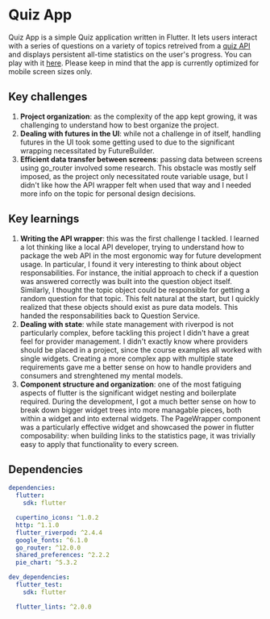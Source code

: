 # Quiz App

Quiz App is a simple Quiz application written in Flutter. It lets users interact with a series of questions on a variety of topics retreived from a [quiz API](https://dad-quiz-api.deno.dev/) and displays persistent all-time statistics on the user's progress. You can play with it [here](https://philipmuller.github.io/quizApp/). Please keep in mind that the app is currently optimized for mobile screen sizes only.

## Key challenges

1. **Project organization**: as the complexity of the app kept growing, it was challenging to understand how to best organize the project.
2. **Dealing with futures in the UI**: while not a challenge in of itself, handling futures in the UI took some getting used to due to the significant wrapping necessitated by FutureBuilder.
3. **Efficient data transfer between screens**: passing data between screens using go_router involved some research. This obstacle was mostly self imposed, as the project only necessitated route variable usage, but I didn't like how the API wrapper felt when used that way and I needed more info on the topic for personal design decisions.

## Key learnings

1. **Writing the API wrapper**: this was the first challenge I tackled. I learned a lot thinking like a local API developer, trying to understand how to package the web API in the most ergonomic way for future development usage. In particular, I found it very interesting to think about object responsabilities. For instance, the initial approach to check if a question was answered correctly was built into the question object itself. Similarly, I thought the topic object could be responsible for getting a random question for that topic. This felt natural at the start, but I quickly realized that these objects should exist as pure data models. This handed the responsabilities back to Question Service.
2. **Dealing with state**: while state management with riverpod is not particularly complex, before tackling this project I didn't have a great feel for provider management. I didn't exactly know where providers should be placed in a project, since the course examples all worked with single widgets. Creating a more complex app with multiple state requirements gave me a better sense on how to handle providers and consumers and strenghtened my mental models.
3. **Component structure and organization**: one of the most fatiguing aspects of flutter is the significant widget nesting and boilerplate required. During the development, I got a much better sense on how to break down bigger widget trees into more managable pieces, both within a widget and into external widgets. The PageWrapper component was a particularly effective widget and showcased the power in flutter composability: when building links to the statistics page, it was trivially easy to apply that functionality to every screen.

## Dependencies
```yaml
dependencies:
  flutter:
    sdk: flutter

  cupertino_icons: ^1.0.2
  http: ^1.1.0
  flutter_riverpod: ^2.4.4
  google_fonts: ^6.1.0
  go_router: ^12.0.0
  shared_preferences: ^2.2.2
  pie_chart: ^5.3.2

dev_dependencies:
  flutter_test:
    sdk: flutter

  flutter_lints: ^2.0.0
  ```